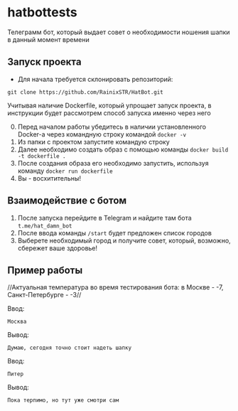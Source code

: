 # hatbottests

Телеграмм бот, который выдает совет о необходимости ношения шапки в данный момент времени

## Запуск проекта
- Для начала требуется склонировать репозиторий:

```git clone https://github.com/RainixSTR/HatBot.git```

Учитывая наличие Dockerfile, который упрощает запуск проекта, в инструкции будет рассмотрем способ запуска именно через него

0. Перед началом работы убедитесь в наличии установленного Docker-а через командную строку командой ```docker -v```
1. Из папки с проектом запустите командую строку
2. Далее необходимо создать образ с помощью команды ```docker build -t dockerfile .```
3. После создания образа его необходимо запустить, используя команду ```docker run dockerfile```
999. Вы - восхитительны!

## Взаимодействие с ботом
1. После запуска перейдите в Telegram и найдите там бота ```t.me/hat_damn_bot```
2. После ввода команды ```/start``` будет предложен список городов
3. Выберете необходимый город и получите совет, который, возможно, сбережет ваше здоровье!

## Пример работы
//Актуальная температура во время тестирования бота: в Москве - -7, Санкт-Петербурге - -3//

Ввод:

    Москва
    
Вывод:

    Думаю, сегодня точно стоит надеть шапку

Ввод:

    Питер
    
Вывод:

    Пока терпимо, но тут уже смотри сам
